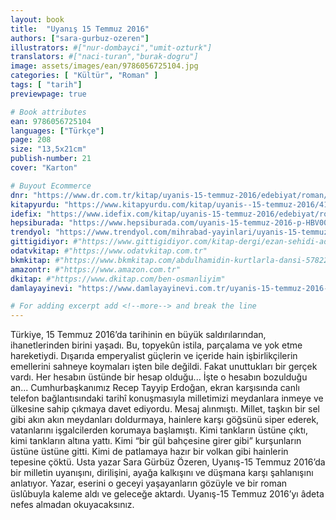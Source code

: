 ```yaml
---
layout: book
title:  "Uyanış 15 Temmuz 2016"
authors: ["sara-gurbuz-ozeren"]
illustrators: #["nur-dombayci","umit-ozturk"]
translators: #["naci-turan","burak-dogru"]
image: assets/images/ean/9786056725104.jpg
categories: [ "Kültür", "Roman" ]
tags: [ "tarih"]
previewpage: true

# Book attributes
ean: 9786056725104
languages: ["Türkçe"]
page: 208
size: "13,5x21cm"
publish-number: 21
cover: "Karton"

# Buyout Ecommerce
dnr: "https://www.dr.com.tr/kitap/uyanis-15-temmuz-2016/edebiyat/roman/turkiye-roman/urunno=0001694030001"
kitapyurdu: "https://www.kitapyurdu.com/kitap/uyanis--15-temmuz-2016/419164.html&filter_name=UYANI%C5%9E+-15+TEMMUZ+2016"
idefix: "https://www.idefix.com/kitap/uyanis-15-temmuz-2016/edebiyat/roman/turkiye-roman/urunno=0001694030001"
hepsiburada: "https://www.hepsiburada.com/uyanis-15-temmuz-2016-p-HBV000004C0ZT"
trendyol: "https://www.trendyol.com/mihrabad-yayinlari/uyanis-15-temmuz-2016-sara-gurbuz-ozeren-sara-gurbuz-ozeren-p-3285213"
gittigidiyor: #"https://www.gittigidiyor.com/kitap-dergi/ezan-sehidi-adnan-menderes_pdp_732728793"
odatvkitap: #"https://www.odatvkitap.com.tr"
bkmkitap: #"https://www.bkmkitap.com/abdulhamidin-kurtlarla-dansi-578226"
amazontr: #"https://www.amazon.com.tr"
dkitap: #"https://www.dkitap.com/ben-osmanliyim"
damlayayinevi: "https://www.damlayayinevi.com.tr/uyanis-15-temmuz-2016-karton-kapak"

# For adding excerpt add <!--more--> and break the line
---
```

Türkiye, 15 Temmuz 2016’da tarihinin en büyük saldırılarından, ihanetlerinden birini yaşadı. Bu, topyekûn istila, parçalama ve yok etme hareketiydi. Dışarıda emperyalist güçlerin ve içeride hain işbirlikçilerin emellerini sahneye koymaları işten bile değildi. Fakat unuttukları bir gerçek vardı. Her hesabın üstünde bir hesap olduğu...
İşte o hesabın bozulduğu an... Cumhurbaşkanımız Recep Tayyip Erdoğan, ekran karşısında canlı telefon bağlantısındaki tarihî konuşmasıyla milletimizi meydanlara inmeye ve ülkesine sahip çıkmaya davet ediyordu.
Mesaj alınmıştı. Millet, taşkın bir sel gibi akın akın meydanları doldurmaya, hainlere karşı göğsünü siper ederek, vatanlarını işgalcilerden korumaya başlamıştı. Kimi tankların üstüne çıktı, kimi tankların altına yattı. Kimi “bir gül bahçesine girer gibi” kurşunların üstüne üstüne gitti. Kimi de patlamaya hazır bir volkan gibi hainlerin tepesine çöktü.
Usta yazar Sara Gürbüz Özeren, Uyanış-15 Temmuz 2016’da bir milletin uyanışını, dirilişini, ayağa kalkışını ve düşmana karşı şahlanışını anlatıyor. Yazar, eserini o geceyi yaşayanların gözüyle ve bir roman üslûbuyla kaleme aldı ve geleceğe aktardı. Uyanış-15 Temmuz 2016’yı âdeta nefes almadan okuyacaksınız.
<!--more--> 